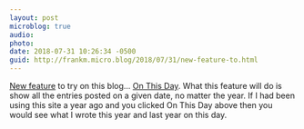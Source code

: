 ```yaml
---
layout: post
microblog: true
audio: 
photo: 
date: 2018-07-31 10:26:34 -0500
guid: http://frankm.micro.blog/2018/07/31/new-feature-to.html
---
```

[New feature](http://manton.org/2018/07/31/151054.html) to try on this blog... [On This Day](https://github.com/cleverdevil/micromemories). What this feature will do is show all the entries posted on a given date, no matter the year. If I had been using this site a year ago and you clicked On This Day above then you would see what I wrote this year and last year on this day. 
